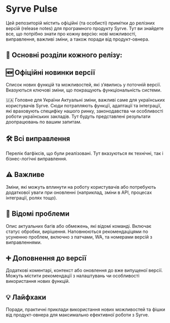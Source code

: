 # Syrve Pulse
Цей репозиторій містить офіційні (та особисті) примітки до релізних версій (release notes) для програмного продукту Syrve. Тут ви знайдете все, що потрібно знати про кожну версію: нові можливості, виправлення, важливі зміни, а також поради від продукт-овнера.

## 📌 Основні розділи кожного релізу:
## 🆕 Офіційні новинки версії
Список нових функцій та можливостей, які з’явились у поточній версії. Вказуються ключові зміни, що покращують функціональність системи.

🇺🇦 Головне для України
Актуальні зміни, важливі саме для українських користувачів Syrve.
Сюди потрапляють функції, адаптації та інтеграції, які враховують специфіку нашого ринку, законодавства чи особливості роботи українських закладів. Тут будуть представлені результати доопрацювань по вашим запитам.

## 🛠️ Всі виправлення
Перелік багфіксів, що були реалізовані. Тут вказуються як технічні, так і бізнес-логічні виправлення.

## ⚠️ Важливе
Зміни, які можуть вплинути на роботу користувачів або потребують додаткової уваги при оновленні (наприклад, зміни в API, процесах інтеграції, ролях тощо).

## 🐞 Відомі проблеми
Опис актуальних багів або обмежень, які відомі команді. Включає статус обробки, вирішення. Наповнюються рекомендаціцями по усуненню проблем, включно з патчами, WA, та номерами версій з виправленнями.

## ➕ Доповнення до версії
Додаткові коментарі, контекст або оновлення до вже випущеної версії. Можуть містити рекомендації з налаштувань чи особливості використання нових функцій.

## 💡 Лайфхаки
Поради, практичні приклади використання нових можливостей та фішки від продукт-овнера для максимально ефективної роботи з Syrve.
